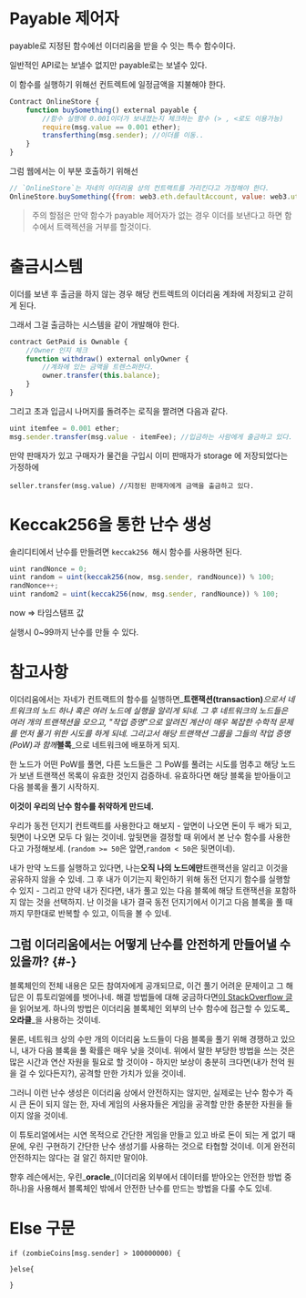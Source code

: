 # Payable 제어자

payable로 지정된 함수에선 이더리움을 받을 수 잇는 특수 함수이다. 

일반적인 API로는 보낼수 없지만 payable로는 보낼수 있다.

이 함수를 실행하기 위해선 컨트렉트에 일정금액을 지불해야 한다. 

```js
Contract OnlineStore {
    function buySomething() external payable {
        //함수 실행에 0.001이더가 보내졌는지 체크하는 함수 (> , <로도 이용가능)
        require(msg.value == 0.001 ether);
        transferthing(msg.sender); //이더를 이동..
    }
}
```

그럼 웹에서는 이 부분 호출하기 위해선

```js
// `OnlineStore`는 자네의 이더리움 상의 컨트랙트를 가리킨다고 가정해야 한다. 
OnlineStore.buySomething({from: web3.eth.defaultAccount, value: web3.utils.toWei(0.001)})
```

> 주의 할점은 만약 함수가 payable 제어자가 없는 경우 이더를 보낸다고 하면 함수에서 트랙젝션을 거부를 할것이다.

# 출금시스템

이더를 보낸 후 출금을 하지 않는 경우 해당 컨트렉트의 이더리움 계좌에 저장되고 갇히게 된다. 

그래서 그걸 출금하는 시스템을 같이 개발해야 한다. 

```js
contract GetPaid is Ownable {
    //Owner 인지 체크
    function withdraw() external onlyOwner {
        //계좌에 있는 금액을 트렌스퍼한다. 
        owner.transfer(this.balance);
    }
}
```

그리고 초과 입금시 나머지를 돌려주는 로직을 짤려면 다음과 같다. 

```js
uint itemfee = 0.001 ether;
msg.sender.transfer(msg.value - itemFee); //입금하는 사람에게 출금하고 있다. 
```

만약 판매자가 있고 구매자가 물건을 구입시 이미 판매자가 storage 에 저장되었다는 가정하에

```
seller.transfer(msg.value) //지정된 판매자에게 금액을 출금하고 있다. 
```

# Keccak256을 통한 난수 생성

솔리디티에서 난수를 만들려면 `keccak256 `해시 함수를 사용하면 된다. 

```js
uint randNonce = 0;
uint random = uint(keccak256(now, msg.sender, randNounce)) % 100;
randNonce++;
uint random2 = uint(keccak256(now, msg.sender, randNounce)) % 100;
```

now =&gt; 타임스탬프 값

실행시 0~99까지 난수를 만들 수 있다. 

# 참고사항

이더리움에서는 자네가 컨트랙트의 함수를 실행하면_**트랜잭션\(transaction\)**_으로서 네트워크의 노드 하나 혹은 여러 노드에 실행을 알리게 되네. 그 후 네트워크의 노드들은 여러 개의 트랜잭션을 모으고, "작업 증명"으로 알려진 계산이 매우 복잡한 수학적 문제를 먼저 풀기 위한 시도를 하게 되네. 그리고서 해당 트랜잭션 그룹을 그들의 작업 증명\(PoW\)과 함께_**블록**_으로 네트워크에 배포하게 되지.

한 노드가 어떤 PoW를 풀면, 다른 노드들은 그 PoW를 풀려는 시도를 멈추고 해당 노드가 보낸 트랜잭션 목록이 유효한 것인지 검증하네. 유효하다면 해당 블록을 받아들이고 다음 블록을 풀기 시작하지.

**이것이 우리의 난수 함수를 취약하게 만드네.**

우리가 동전 던지기 컨트랙트를 사용한다고 해보지 - 앞면이 나오면 돈이 두 배가 되고, 뒷면이 나오면 모두 다 잃는 것이네. 앞뒷면을 결정할 때 위에서 본 난수 함수를 사용한다고 가정해보세. \(`random >= 50`은 앞면,`random < 50`은 뒷면이네\).

내가 만약 노드를 실행하고 있다면, 나는**오직 나의 노드에만**트랜잭션을 알리고 이것을 공유하지 않을 수 있네. 그 후 내가 이기는지 확인하기 위해 동전 던지기 함수를 실행할 수 있지 - 그리고 만약 내가 진다면, 내가 풀고 있는 다음 블록에 해당 트랜잭션을 포함하지 않는 것을 선택하지. 난 이것을 내가 결국 동전 던지기에서 이기고 다음 블록을 풀 때까지 무한대로 반복할 수 있고, 이득을 볼 수 있네.

## 그럼 이더리움에서는 어떻게 난수를 안전하게 만들어낼 수 있을까? {#-}

블록체인의 전체 내용은 모든 참여자에게 공개되므로, 이건 풀기 어려운 문제이고 그 해답은 이 튜토리얼에를 벗어나네. 해결 방법들에 대해 궁금하다면[이 StackOverflow 글](https://ethereum.stackexchange.com/questions/191/how-can-i-securely-generate-a-random-number-in-my-smart-contract)을 읽어보게. 하나의 방법은 이더리움 블록체인 외부의 난수 함수에 접근할 수 있도록_**오라클**_을 사용하는 것이네.

물론, 네트워크 상의 수만 개의 이더리움 노드들이 다음 블록을 풀기 위해 경쟁하고 있으니, 내가 다음 블록을 풀 확률은 매우 낮을 것이네. 위에서 말한 부당한 방법을 쓰는 것은 많은 시간과 연산 자원을 필요로 할 것이야 - 하지만 보상이 충분히 크다면\(내가 천억 원을 걸 수 있다든지?\), 공격할 만한 가치가 있을 것이네.

그러니 이런 난수 생성은 이더리움 상에서 안전하지는 않지만, 실제로는 난수 함수가 즉시 큰 돈이 되지 않는 한, 자네 게임의 사용자들은 게임을 공격할 만한 충분한 자원을 들이지 않을 것이네.

이 튜토리얼에서는 시연 목적으로 간단한 게임을 만들고 있고 바로 돈이 되는 게 없기 때문에, 우린 구현하기 간단한 난수 생성기를 사용하는 것으로 타협할 것이네. 이게 완전히 안전하지는 않다는 걸 알긴 하지만 말이야.

향후 레슨에서는, 우린_**oracle**_\(이더리움 외부에서 데이터를 받아오는 안전한 방법 중 하나\)을 사용해서 블록체인 밖에서 안전한 난수를 만드는 방법을 다룰 수도 있네.

# Else 구문

```
if (zombieCoins[msg.sender] > 100000000) {
    
}else{
    
}
```



